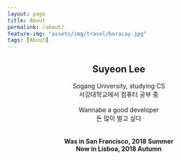 ```yaml
---
layout: page
title: About
permalink: /about/
feature-img: "assets/img/travel/boracay.jpg"
tags: [About]
---
```


<!--Type on Strap is based on Type Theme, a free and open-source theme for [Jekyll](http://jekyllrb.com/), licensed under the MIT License.

Head over to the [theme's documentation](https://github.io/sylhare/Type-on-Strap) for much more information about Type on Strap or to install this theme on your own Jekyll site.

This file is an example of a page in Jekyll, that automatically shows up in the header navigation, you can delete or modify this file freely.-->

## <center>Suyeon Lee
<center> Sogang University, studying CS<br>
서강대학교에서 컴퓨터 공부 중<br><br>
Wannabe a good developer<br>
돈 많이 벌고 싶다<br><br><br>
<b>Was in San Francisco, 2018 Summer<br>
<b>Now in Lisboa, 2018 Autumn<br><br><br><br>